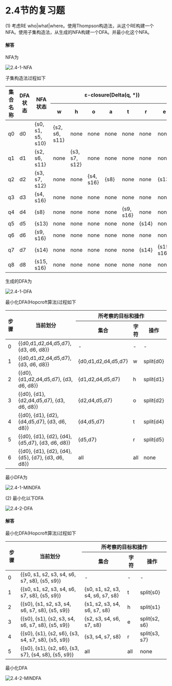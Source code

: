 # 2.4节的复习题

(1) 考虑RE who|what|where。使用Thompson构造法，从这个RE构建一个NFA。使用子集构造法，从生成的NFA构建一个DFA。并最小化这个NFA。

#### 解答

NFA为

 ![2.4-1-NFA](https://raw.githubusercontent.com/chenpengcong/EAC2-book-exercise-answers/master/ch02/review_questions/2.4/assets/2.4-1-NFA.png)

子集构造法过程如下

<table>
    <thead>
        <tr>
            <th rowspan="2">集合名称</th>
			<th rowspan="2">DFA状态</th>
            <th rowspan="2">NFA状态</th>
			<th colspan="7">ε-closure(Delta(q, *))</th>
        </tr>
        <tr>
            <th>w</th>
            <th>h</th>
            <th>o</th>
            <th>a</th>
            <th>t</th>
            <th>r</th>
            <th>e</th>
        </tr>
    </thead>
    <tbody>
        <tr>
            <td>q0</td>
            <td>d0</td>
            <td>{s0, s1, s5, s10}</td>
            <td>{s2, s6, s11}</td>
            <td>none</td>
            <td>none</td>
            <td>none</td>
            <td>none</td>
			<td>none</td>
            <td>none</td>
        </tr>
		 <tr>
            <td>q1</td>
            <td>d1</td>
            <td>{s2, s6, s11}</td>
            <td>none</td>
            <td>{s3, s7, s12}</td>
            <td>none</td>
            <td>none</td>
            <td>none</td>
			<td>none</td>
            <td>none</td>
        </tr>
		<tr>
            <td>q2</td>
            <td>d2</td>
            <td>{s3, s7, s12}</td>
            <td>none</td>
            <td>none</td>
            <td>{s4, s16}</td>
            <td>{s8}</td>
            <td>none</td>
			<td>none</td>
            <td>{s13}</td>
        </tr>
		<tr>
            <td>q3</td>
            <td>d3</td>
            <td>{s4, s16}</td>
            <td>none</td>
            <td>none</td>
            <td>none</td>
            <td>none</td>
            <td>none</td>
			<td>none</td>
            <td>none</td>
        </tr>
		<tr>
            <td>q4</td>
            <td>d4</td>
            <td>{s8}</td>
            <td>none</td>
            <td>none</td>
            <td>none</td>
            <td>none</td>
            <td>{s9, s16}</td>
			<td>none</td>
            <td>none</td>
        </tr>
		<tr>
            <td>q5</td>
            <td>d5</td>
            <td>{s13}</td>
            <td>none</td>
            <td>none</td>
            <td>none</td>
            <td>none</td>
            <td>none</td>
			<td>{s14}</td>
            <td>none</td>
        </tr>
		<tr>
            <td>q6</td>
            <td>d6</td>
            <td>{s9, s16}</td>
            <td>none</td>
            <td>none</td>
            <td>none</td>
            <td>none</td>
            <td>none</td>
			<td>none</td>
            <td>none</td>
        </tr>
		<tr>
            <td>q7</td>
            <td>d7</td>
            <td>{s14}</td>
            <td>none</td>
            <td>none</td>
            <td>none</td>
            <td>none</td>
            <td>none</td>
			<td>{s14}</td>
            <td>{s15, s16}</td>
        </tr>
		<tr>
            <td>q8</td>
            <td>d8</td>
            <td>{s15, s16}</td>
            <td>none</td>
            <td>none</td>
            <td>none</td>
            <td>none</td>
            <td>none</td>
			<td>none</td>
            <td>none</td>
        </tr>
    </tbody>
</table>

生成的DFA为

![2.4-1-DFA](https://raw.githubusercontent.com/chenpengcong/EAC2-book-exercise-answers/master/ch02/review_questions/2.4/assets/2.4-1-DFA.png)

最小化DFA(Hopcroft算法)过程如下

<table>
    <thead>
        <tr>
            <th rowspan="2">步骤</th>
			<th rowspan="2">当前划分</th>
            <th colspan="3">所考察的目标和操作</th>
        </tr>
        <tr>
            <th>集合</th>
            <th>字符</th>
            <th>操作</th>
        </tr>
    </thead>
    <tbody>
        <tr>
            <td>0</td>
            <td>{{d0,d1,d2,d4,d5,d7}, {d3, d6, d8}}</td>
            <td>-</td>
            <td>-</td>
            <td>-</td>
        </tr>
        <tr>
            <td>1</td>
            <td>{{d0,d1,d2,d4,d5,d7}, {d3, d6, d8}}</td>
            <td>{d0,d1,d2,d4,d5,d7}</td>
            <td>w</td>
            <td>split{d0}</td>
        </tr>
        <tr>
            <td>2</td>
            <td>{{d0}, {d1,d2,d4,d5,d7}, {d3, d6, d8}}</td>
            <td>{d1,d2,d4,d5,d7}</td>
            <td>h</td>
            <td>split{d1}</td>
        </tr>
        <tr>
            <td>3</td>
            <td>{{d0}, {d1}, {d2,d4,d5,d7}, {d3, d6, d8}}</td>
            <td>{d2,d4,d5,d7}</td>
            <td>o</td>
            <td>split{d2}</td>
        </tr>
        <tr>
            <td>4</td>
            <td>{{d0}, {d1}, {d2}, {d4,d5,d7}, {d3, d6, d8}}</td>
            <td> {d4,d5,d7}</td>
            <td>t</td>
            <td>split{d4}</td>
        </tr>
        <tr>
            <td>5</td>
            <td>{{d0}, {d1}, {d2}, {d4}, {d5,d7}, {d3, d6, d8}}</td>
            <td>{d5,d7}</td>
            <td>r</td>
            <td>split{d5}</td>
        </tr>
        <tr>
            <td>6</td>
            <td>{{d0}, {d1}, {d2}, {d4}, {d5}, {d7}, {d3, d6, d8}}</td>
            <td>all</td>
            <td>all</td>
            <td>none</td>
        </tr>
    </tbody>
</table>



最小DFA为

![2.4-1-MINDFA](https://raw.githubusercontent.com/chenpengcong/EAC2-book-exercise-answers/master/ch02/review_questions/2.4/assets/2.4-1-MINDFA.png)

(2) 最小化以下DFA

![2.4-2-DFA](C:\Users\chenp\Desktop\EAC2-book-exercise-answers\ch02\review_questions\2.4\assets\2.4-2-DFA.png)

#### 解答

最小化DFA(Hopcroft算法)过程如下

<table>
    <thead>
        <tr>
            <th rowspan="2">步骤</th>
			<th rowspan="2">当前划分</th>
            <th colspan="3">所考察的目标和操作</th>
        </tr>
        <tr>
            <th>集合</th>
            <th>字符</th>
            <th>操作</th>
        </tr>
    </thead>
    <tbody>
        <tr>
            <td>0</td>
            <td>{{s0, s1, s2, s3, s4, s6, s7, s8}, {s5, s9}}</td>
            <td>-</td>
            <td>-</td>
            <td>-</td>
        </tr>
        <tr>
            <td>1</td>
            <td>{{s0, s1, s2, s3, s4, s6, s7, s8}, {s5, s9}}</td>
            <td>{s0, s1, s2, s3, s4, s6, s7, s8}</td>
            <td>t</td>
            <td>split{s0}</td>
        </tr>
        <tr>
            <td>2</td>
            <td>{{s0}, {s1, s2, s3, s4, s6, s7, s8}, {s5, s9}}</td>
            <td>{s1, s2, s3, s4, s6, s7, s8}</td>
            <td>h</td>
            <td>split{s1}</td>
        </tr>
        <tr>
            <td>3</td>
            <td>{{s0}, {s1}, {s2, s3, s4, s6, s7, s8}, {s5, s9}}</td>
            <td>{s2, s3, s4, s6, s7, s8}</td>
            <td>e</td>
            <td>split{s2, s6}</td>
        </tr>
        <tr>
            <td>4</td>
            <td>{{s0}, {s1}, {s2, s6}, {s3, s4, s7, s8}, {s5, s9}}</td>
            <td>{s3, s4, s7, s8}</td>
            <td>r</td>
            <td>split{s3, s7}</td>
        </tr>
        <tr>
            <td>5</td>
            <td>{{s0}, {s1}, {s2, s6}, {s3, s7}, {s4, s8}, {s5, s9}}</td>
            <td>all</td>
            <td>all</td>
            <td>none</td>
        </tr>
    </tbody>
</table>

最小化DFA

![2.4-2-MINDFA](https://raw.githubusercontent.com/chenpengcong/EAC2-book-exercise-answers/master/ch02/review_questions/2.4/assets/2.4-2-MINDFA.png)